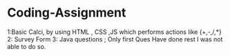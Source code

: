 # Coding-Assignment

1:Basic Calci, by using HTML , CSS ,JS which performs actions like {+,-,/,*}
2: Survey Form 
3: Java questions ; Only first Ques Have done rest I was not able to do so.
